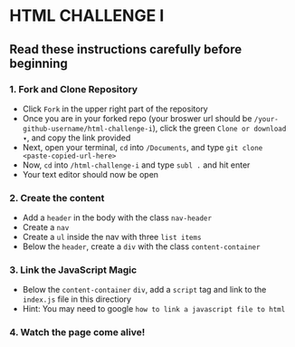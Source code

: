 # HTML CHALLENGE I

## Read these instructions carefully before beginning

### 1. Fork and Clone Repository
- Click `Fork` in the upper right part of the repository
- Once you are in your forked repo (your broswer url should be `/your-github-username/html-challenge-i`), click the green `Clone or download ▾`, and copy the link provided
- Next, open your terminal, `cd` into `/Documents`, and type `git clone <paste-copied-url-here>` 
- Now, `cd` into `/html-challenge-i` and type `subl .` and hit enter
- Your text editor should now be open

### 2. Create the content
- Add a `header` in the body with the class `nav-header`
- Create a `nav`
- Create a `ul` inside the nav with three `list items`
- Below the `header`, create a `div` with the class `content-container`

### 3. Link the JavaScript Magic
- Below the `content-container` `div`, add a `script` tag and link to the `index.js` file in this directiory
- Hint: You may need to google `how to link a javascript file to html`

### 4. Watch the page come alive!